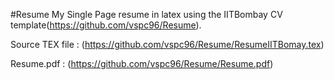 #Resume
My Single Page resume in latex using the IITBombay CV template(https://github.com/vspc96/Resume).

Source TEX file : (https://github.com/vspc96/Resume/ResumeIITBomay.tex)

Resume.pdf : (https://github.com/vspc96/Resume/Resume.pdf)
